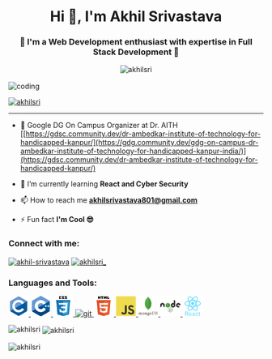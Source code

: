 <h1 align="center">Hi 👋, I'm Akhil Srivastava</h1>
<h3 align="center">👀 I'm a <b>Web Development</b> enthusiast with expertise in Full Stack Development 🍁</h3>

<p align="center"> <img src="https://komarev.com/ghpvc/?username=akhilsri&label=Profile%20views&color=0e75b6&style=flat" alt="akhilsri" /> </p>

<img align="center" alt="coding" width="400" src="https://user-images.githubusercontent.com/55389276/140866485-8fb1c876-9a8f-4d6a-98dc-08c4981eaf70.gif">


<p align="left" style.top-margin = "5px"> <a href="https://github.com/ryo-ma/github-profile-trophy"><img src="https://github-profile-trophy.vercel.app/?username=akhilsri" alt="akhilsri" /></a> </p><hr>

- 🔭 Google DG On Campus Organizer at Dr. AITH [[https://gdsc.community.dev/dr-ambedkar-institute-of-technology-for-handicapped-kanpur/](https://gdg.community.dev/gdg-on-campus-dr-ambedkar-institute-of-technology-for-handicapped-kanpur-india/)](https://gdsc.community.dev/dr-ambedkar-institute-of-technology-for-handicapped-kanpur/)

- 🌱 I’m currently learning **React and Cyber Security**

- 📫 How to reach me **akhilsrivastava801@gmail.com**

- ⚡ Fun fact **I'm Cool 😎**

<h3 align="left">Connect with me:</h3>
<p align="left">
<a href="https://linkedin.com/in/akhil-srivastava-83155725a/" target="blank"><img align="center" src="https://raw.githubusercontent.com/rahuldkjain/github-profile-readme-generator/master/src/images/icons/Social/linked-in-alt.svg" alt="akhil-srivastava" height="30" width="40" /></a>
<a href="https://instagram.com/akhilsri_" target="blank"><img align="center" src="https://raw.githubusercontent.com/rahuldkjain/github-profile-readme-generator/master/src/images/icons/Social/instagram.svg" alt="akhilsri_" height="30" width="40" /></a>
</p>

<h3 align="left">Languages and Tools:</h3>
<p align="left"> <a href="https://www.cprogramming.com/" target="_blank" rel="noreferrer"> <img src="https://raw.githubusercontent.com/devicons/devicon/master/icons/c/c-original.svg" alt="c" width="40" height="40"/> </a> <a href="https://www.w3schools.com/cpp/" target="_blank" rel="noreferrer"> <img src="https://raw.githubusercontent.com/devicons/devicon/master/icons/cplusplus/cplusplus-original.svg" alt="cplusplus" width="40" height="40"/> </a> <a href="https://www.w3schools.com/css/" target="_blank" rel="noreferrer"> <img src="https://raw.githubusercontent.com/devicons/devicon/master/icons/css3/css3-original-wordmark.svg" alt="css3" width="40" height="40"/> </a> <a href="https://git-scm.com/" target="_blank" rel="noreferrer"> <img src="https://www.vectorlogo.zone/logos/git-scm/git-scm-icon.svg" alt="git" width="40" height="40"/> </a> <a href="https://www.w3.org/html/" target="_blank" rel="noreferrer"> <img src="https://raw.githubusercontent.com/devicons/devicon/master/icons/html5/html5-original-wordmark.svg" alt="html5" width="40" height="40"/> </a> <a href="https://developer.mozilla.org/en-US/docs/Web/JavaScript" target="_blank" rel="noreferrer"> <img src="https://raw.githubusercontent.com/devicons/devicon/master/icons/javascript/javascript-original.svg" alt="javascript" width="40" height="40"/> </a> <a href="https://www.mongodb.com/" target="_blank" rel="noreferrer"> <img src="https://raw.githubusercontent.com/devicons/devicon/master/icons/mongodb/mongodb-original-wordmark.svg" alt="mongodb" width="40" height="40"/> </a> <a href="https://nodejs.org" target="_blank" rel="noreferrer"> <img src="https://raw.githubusercontent.com/devicons/devicon/master/icons/nodejs/nodejs-original-wordmark.svg" alt="nodejs" width="40" height="40"/> </a> <a href="https://reactjs.org/" target="_blank" rel="noreferrer"> <img src="https://raw.githubusercontent.com/devicons/devicon/master/icons/react/react-original-wordmark.svg" alt="react" width="40" height="40"/> </a> </p>

<p><img align="left" src="https://github-readme-stats.vercel.app/api/top-langs?username=akhilsri&show_icons=true&locale=en&layout=compact" alt="akhilsri" /></p>

<p>&nbsp;<img align="center" src="https://github-readme-stats.vercel.app/api?username=akhilsri&show_icons=true&locale=en" alt="akhilsri" /></p>

<p><img align="center" src="https://github-readme-streak-stats.herokuapp.com/?user=akhilsri&" alt="akhilsri" /></p>
